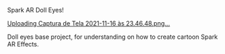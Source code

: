 Spark AR Doll Eyes!

[Uploading Captura de Tela 2021-11-16 às 23.46.48.png…]()


Doll eyes base project, for understanding on how to create cartoon Spark AR Effects.
